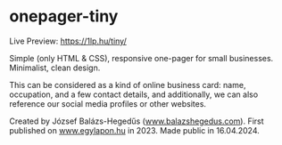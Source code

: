 # onepager-tiny

Live Preview: https://1lp.hu/tiny/

Simple (only HTML & CSS), responsive one-pager for small businesses. Minimalist, clean design. 

This can be considered as a kind of online business card: name, occupation, and a few contact details, and additionally, we can also reference our social media profiles or other websites.

Created by József Balázs-Hegedűs (www.balazshegedus.com).
First published on www.egylapon.hu in 2023.
Made public in 16.04.2024.
